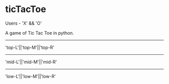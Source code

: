 # ticTacToe

Users - 'X' && 'O'

A game of Tic Tac Toe in python.

_____________________________________

'top-L'||'top-M'||'top-R'

----------------

'mid-L'||'mid-M'||'mid-R'

----------------

'low-L'||'low-M'||'low-R'
